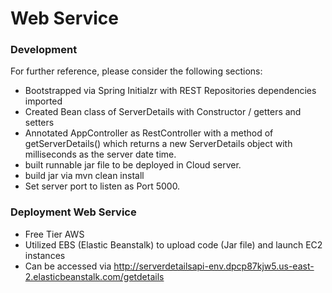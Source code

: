 # Web Service
### Development
For further reference, please consider the following sections:

- Bootstrapped via Spring Initialzr with REST Repositories dependencies imported
- Created Bean class of ServerDetails with Constructor / getters and setters
- Annotated AppController as RestController with a method of getServerDetails() which returns a new ServerDetails object with milliseconds as the server date time.
- built runnable jar file to be deployed in Cloud server.
- build jar via mvn clean install
- Set server port to listen as Port 5000.
### Deployment Web Service
- Free Tier AWS 
- Utilized EBS (Elastic Beanstalk) to upload code (Jar file) and launch EC2 instances
- Can be accessed via http://serverdetailsapi-env.dpcp87kjw5.us-east-2.elasticbeanstalk.com/getdetails
